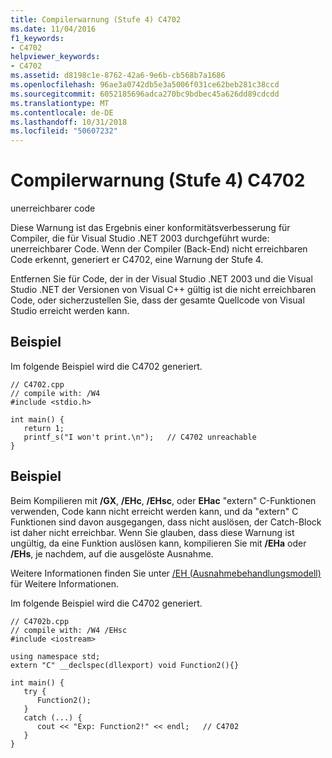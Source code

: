 ```yaml
---
title: Compilerwarnung (Stufe 4) C4702
ms.date: 11/04/2016
f1_keywords:
- C4702
helpviewer_keywords:
- C4702
ms.assetid: d8198c1e-8762-42a6-9e6b-cb568b7a1686
ms.openlocfilehash: 96ae3a0742db5e3a5006f031ce62beb281c38ccd
ms.sourcegitcommit: 6052185696adca270bc9bdbec45a626dd89cdcdd
ms.translationtype: MT
ms.contentlocale: de-DE
ms.lasthandoff: 10/31/2018
ms.locfileid: "50607232"
---
```

# <a name="compiler-warning-level-4-c4702"></a>Compilerwarnung (Stufe 4) C4702

unerreichbarer code

Diese Warnung ist das Ergebnis einer konformitätsverbesserung für Compiler, die für Visual Studio .NET 2003 durchgeführt wurde: unerreichbarer Code. Wenn der Compiler (Back-End) nicht erreichbaren Code erkennt, generiert er C4702, eine Warnung der Stufe 4.

Entfernen Sie für Code, der in der Visual Studio .NET 2003 und die Visual Studio .NET der Versionen von Visual C++ gültig ist die nicht erreichbaren Code, oder sicherzustellen Sie, dass der gesamte Quellcode von Visual Studio erreicht werden kann.

## <a name="example"></a>Beispiel

Im folgende Beispiel wird die C4702 generiert.

```
// C4702.cpp
// compile with: /W4
#include <stdio.h>

int main() {
   return 1;
   printf_s("I won't print.\n");   // C4702 unreachable
}
```

## <a name="example"></a>Beispiel

Beim Kompilieren mit **/GX**, **/EHc**, **/EHsc**, oder **EHac** "extern" C-Funktionen verwenden, Code kann nicht erreicht werden kann, und da "extern" C Funktionen sind davon ausgegangen, dass nicht auslösen, der Catch-Block ist daher nicht erreichbar.  Wenn Sie glauben, dass diese Warnung ist ungültig, da eine Funktion auslösen kann, kompilieren Sie mit **/EHa** oder **/EHs**, je nachdem, auf die ausgelöste Ausnahme.

Weitere Informationen finden Sie unter [/EH (Ausnahmebehandlungsmodell)](../../build/reference/eh-exception-handling-model.md) für Weitere Informationen.

Im folgende Beispiel wird die C4702 generiert.

```
// C4702b.cpp
// compile with: /W4 /EHsc
#include <iostream>

using namespace std;
extern "C" __declspec(dllexport) void Function2(){}

int main() {
   try {
      Function2();
   }
   catch (...) {
      cout << "Exp: Function2!" << endl;   // C4702
   }
}
```